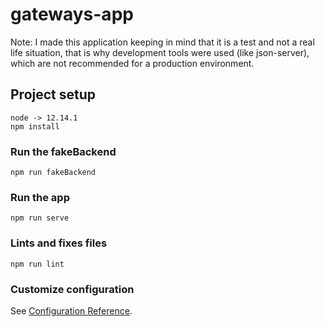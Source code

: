 # gateways-app
Note: 
I made this application keeping in mind that it is a test and not a real life situation, that is why development tools were used (like json-server), which are not recommended for a production environment.

## Project setup
```
node -> 12.14.1
npm install
```

### Run the fakeBackend 
```
npm run fakeBackend
```

### Run the app 
```
npm run serve
```

### Lints and fixes files
```
npm run lint
```

### Customize configuration
See [Configuration Reference](https://cli.vuejs.org/config/).
